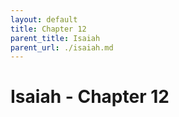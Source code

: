 ```yaml
---
layout: default
title: Chapter 12
parent_title: Isaiah
parent_url: ./isaiah.md
---
```


# Isaiah - Chapter 12
